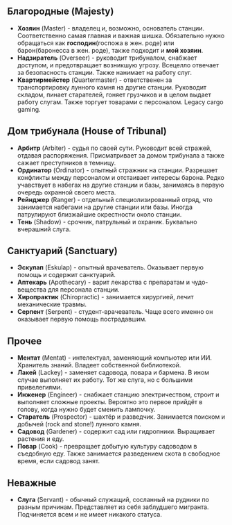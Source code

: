 ## Благородные (Majesty)

- **Хозяин** (Master) - владелец и, возможно, основатель станции. Соответственно самая главная и важная шишка. Обязательно нужно обращаться как **господин**(госпожа в жен. роде) или барон(баронесса в жен. роде), также подходит и **мой хозяин**.
- **Надзиратель** (Overseer) - руководит трибуналом, снабжает доступом, и предотвращает возникшую угрозу. Всецелло отвечает за безопасность станции. Также нанимает на работу слуг.
- **Квартирмейстер** (Quartermaster) - ответственен за транспортировку лунного камня на другие станции. Руководит складом, пинает старателей, гоняет грузчиков и в целом выдает работу слугам. Также торгует товарами с персоналом. Legacy cargo gaming.

## Дом трибунала (House of Tribunal)

- **Арбитр** (Arbiter) - судья по своей сути. Руководит всей стражей, отдавая распоряжения. Присматривает за домом трибунала а также сажает преступников в темницу. 
- **Ординатор** (Ordinator) - опытный стражник на станции. Разрешает конфликты между персоналом и отстаивает интересы барона. Редко учавствует в набегах на другие станции и базы, занимаясь в первую очередь охранной своего места.
- **Рейнджер** (Ranger) - отдельный специолизированный отряд, что занимается набегами на другие станции или базы. Иногда патрулируют близжайшие окрестности около станции.
- **Тень** (Shadow) - срочник, патрульный и охраник. Буквально вчерашний слуга.

## Санктуарий (Sanctuary)

- **Эскулап** (Eskulap) - опытный врачеватель. Оказывает первую помощь и содержит санктуарий.
- **Аптекарь** (Apothecary) - варит лекарства с препаратам и чудо-вещества для персонала станции.
- **Хиропрактик** (Chiropractic) - занимается хирургией, лечит механические травмы.
- **Серпент** (Serpent) - студент-врачеватель. Чаще всего именно он оказывает первую помощь пострадавшим.

## Прочее

- **Ментат** (Mentat) - интелектуал, заменяющий компьютер или ИИ. Хранитель знаний. Владеет собственной библиотекой.
- **Лакей** (Lackey) - заменяет садовода, повара и бармена. В ином случае выполняет их работу.  Тот же слуга, но с большими привелегиями.
- **Инженер** (Engineer) - снабжает станцию электричеством, строит и выполняет сложные проекты. Вероятно это первое прийдёт в голову, когда нужно будет сменить лампочку.
- **Старатель** (Prospector) - шахтёр и разведчик. Занимается поиском и добычей (rock and stone!) лунного камня.
- **Садовод** (Gardener) - содержит сад или гидропники. Выращивает растения и еду.
- **Повар** (Cook) - превращает добытую культуру садоводом в съедобную еду. Также занимается разведением скота в свободное время, если садовод занят.

## Неважные

- **Слуга** (Servant) - обычный служащий, сосланный на рудники по разным причинам. Представляет из себя заблудшего мигранта. Подчиняется всем и не имеет никакого статуса.